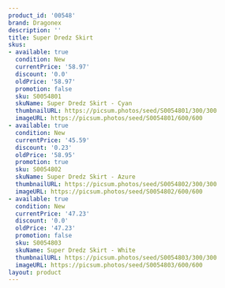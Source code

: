 ```yaml
---
product_id: '00548'
brand: Dragonex
description: ''
title: Super Dredz Skirt
skus:
- available: true
  condition: New
  currentPrice: '58.97'
  discount: '0.0'
  oldPrice: '58.97'
  promotion: false
  sku: S0054801
  skuName: Super Dredz Skirt - Cyan
  thumbnailURL: https://picsum.photos/seed/S0054801/300/300
  imageURL: https://picsum.photos/seed/S0054801/600/600
- available: true
  condition: New
  currentPrice: '45.59'
  discount: '0.23'
  oldPrice: '58.95'
  promotion: true
  sku: S0054802
  skuName: Super Dredz Skirt - Azure
  thumbnailURL: https://picsum.photos/seed/S0054802/300/300
  imageURL: https://picsum.photos/seed/S0054802/600/600
- available: true
  condition: New
  currentPrice: '47.23'
  discount: '0.0'
  oldPrice: '47.23'
  promotion: false
  sku: S0054803
  skuName: Super Dredz Skirt - White
  thumbnailURL: https://picsum.photos/seed/S0054803/300/300
  imageURL: https://picsum.photos/seed/S0054803/600/600
layout: product
---
```


